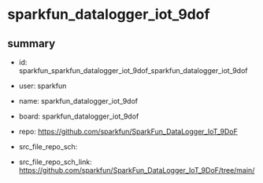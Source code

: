 # sparkfun_datalogger_iot_9dof
 
## summary 
* id: sparkfun_sparkfun_datalogger_iot_9dof_sparkfun_datalogger_iot_9dof
* user: sparkfun
* name: sparkfun_datalogger_iot_9dof
* board: sparkfun_datalogger_iot_9dof
* repo: https://github.com/sparkfun/SparkFun_DataLogger_IoT_9DoF



* src_file_repo_sch: 
* src_file_repo_sch_link: https://github.com/sparkfun/SparkFun_DataLogger_IoT_9DoF/tree/main/






